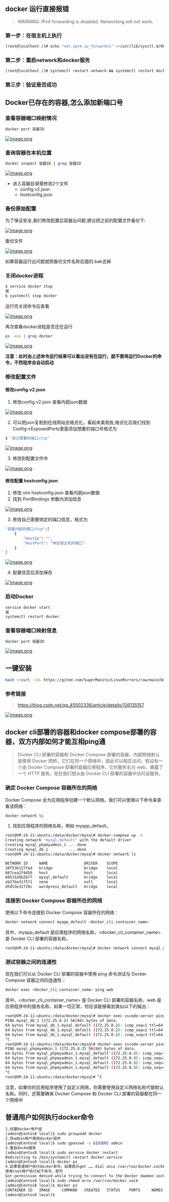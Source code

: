 ## docker 运行直接报错

> WARNING: IPv4 forwarding is disabled. Networking will not work.

### 第一步：在宿主机上执行

```sh
[root@localhost /]# echo "net.ipv4.ip_forward=1" >>/usr/lib/sysctl.d/00-system.conf
```

### 第二步：重启network和docker服务

```sh
[root@localhost /]# systemctl restart network && systemctl restart docker
```

### 第三步：验证是否成功

## Docker已存在的容器,怎么添加新端口号

### 查看容器端口映射情况

```sh
docker port 容器ID
```

[![image.png](https://i.postimg.cc/3J5GjLtm/image.png)](https://postimg.cc/QVmVhqGd)

### 查询容器在本机位置

```sh
docker inspect 容器ID | grep 容器ID
```

[![image.png](https://i.postimg.cc/25v0zH8w/image.png)](https://postimg.cc/JyrNx5XD)

+ 进入容器目录需修改2个文件
    + config.v2.json
    + hostconfig.json
    
### 备份原始配置

为了保证安全,我们修改配置后容器出问题,建议把之前的配置文件备份下:

[![image.png](https://i.postimg.cc/h45sFWKm/image.png)](https://postimg.cc/F103c6dF)

备份文件

[![image.png](https://i.postimg.cc/pLwKWzTY/image.png)](https://postimg.cc/nX1XTsqC)

如果容器运行出问题就把备份文件名称后面的.bak去掉

### 关闭docker进程

```sh
$ service docker stop
或
$ systemctl stop docker
```

运行完关闭命令后查看

[![image.png](https://i.postimg.cc/pXh1dQCp/image.png)](https://postimg.cc/bsPRCtKh)

再次查看docker进程是否还在运行

```sh
ps -aux | grep docker
```

[![image.png](https://i.postimg.cc/65x2gt8T/image.png)](https://postimg.cc/w3FjsKcd)

**注意：此时由上述命令运行结果可以看出没有在运行，就不要再运行Docker的命令，不然程序会自动启动**

### 修改配置文件

#### 修改config.v2.json

1. 修改config.v2.json 查看内部json数据

[![image.png](https://i.postimg.cc/3r9rL5DQ/image.png)](https://postimg.cc/w3ydvrVw)

2. 可以把json复制到在线网站去格式化，看起来美观些,格式化后我们找到Config->ExposedPorts里面添加想要的端口号格式为

```sh
$ "自己需要的端口/tcp"
```

[![image.png](https://i.postimg.cc/9Mm0MWq1/image.png)](https://postimg.cc/nsWpSf2Q)

3. 修改到配置文件中

[![image.png](https://i.postimg.cc/vm3g5gyC/image.png)](https://postimg.cc/WDq1v4h7)

#### 修改配置 hostconfig.json

1. 修改 vim hostconfig.json 查看内部json数据
2. 找到 PortBindings 参数内添加信息

[![image.png](https://i.postimg.cc/VsjRbgTh/image.png)](https://postimg.cc/Wt1rBGsm)

3. 修改自己需要绑定的端口信息，格式为

```sh
"容器内部的端口/tcp":[
    {
        "HostIp": "",
        "HostPort": "绑定宿主机的端口"
    }
]
```

[![image.png](https://i.postimg.cc/y6y1xJhH/image.png)](https://postimg.cc/MXX2rprP)

4. 配置信息后添加保存

[![image.png](https://i.postimg.cc/vmKzWHW8/image.png)](https://postimg.cc/3ygmhhSz)

### 启动Docker

```sh
service docker start
或
systemctl restart docker 
```

### 查看容器端口映射信息

```sh
docker port 容器ID
```

[![image.png](https://i.postimg.cc/13QC7tnv/image.png)](https://postimg.cc/4mWQmX1c)

## 一键安装

```sh
bash <(curl -sSL https://gitee.com/SuperManito/LinuxMirrors/raw/main/DockerInstallation.sh)
```

### 参考链接

>https://blog.csdn.net/qq_45502336/article/details/126135157

[![image.png](https://i.postimg.cc/76CcTbYt/image.png)](https://postimg.cc/zbrpszhT)

## docker cli部署的容器和docker compose部署的容器，双方内部如何才能互相ping通

> Docker CLI 部署的容器和 Docker Compose 部署的容器，内部网络默认是使用 Docker 网桥，它们在同一个网络中，因此可以相互访问。假设有一个由 Docker Compose 部署的容器应用程序，它的服务名为 web，暴露了一个 HTTP 服务。现在我们想从由 Docker CLI 部署的容器中访问该服务。

### 确定 Docker Compose 容器所在的网络

Docker Compose 会为应用程序创建一个默认网络。我们可以使用以下命令来查看该网络：

```sh
docker network ls
```
1. 找到应用程序的网络名称，例如 myapp_default。

```sh
root@VM-24-11-ubuntu:/data/docker/mysql# docker-compose up -d
Creating network "mysql_default" with the default driver
Creating mysql_phpmyadmin_1 ... done
Creating mysql_db_1         ... done
root@VM-24-11-ubuntu:/data/docker/mysql# docker network ls

NETWORK ID     NAME                DRIVER    SCOPE
20f53b127fad   bridge              bridge    local
667cea2f4d50   host                host      local
6051526b2b77   mysql_default       bridge    local
eb37be31f571   none                null      local
d5453e31729c   wordpress_default   bridge    local
```

### 连接到 Docker Compose 容器所在的网络

使用以下命令连接到 Docker Compose 容器所在的网络：

```sh
docker network connect myapp_default <docker_cli_container_name>
```

其中，myapp_default 是应用程序的网络名称，<docker_cli_container_name> 是 Docker CLI 部署的容器名称。

```sh
root@VM-24-11-ubuntu:/data/docker/mysql# docker network connect mysql_default vscode-server
```

### 测试容器之间的连通性

现在我们可以从 Docker CLI 部署的容器中使用 ping 命令测试与 Docker Compose 容器之间的连通性：

```sh
docker exec <docker_cli_container_name> ping web
```

其中，<docker_cli_container_name> 是 Docker CLI 部署的容器名称，web 是应用程序中的服务名称。如果一切正常，你应该能够看到类似以下的输出：

```sh
root@VM-24-11-ubuntu:/data/docker/mysql# docker exec vscode-server ping mysql_db_1
PING mysql_db_1 (172.25.0.2) 56(84) bytes of data.
64 bytes from mysql_db_1.mysql_default (172.25.0.2): icmp_seq=1 ttl=64 time=0.098 ms
64 bytes from mysql_db_1.mysql_default (172.25.0.2): icmp_seq=2 ttl=64 time=0.063 ms
64 bytes from mysql_db_1.mysql_default (172.25.0.2): icmp_seq=3 ttl=64 time=0.061 ms
^C
root@VM-24-11-ubuntu:/data/docker/mysql# docker exec vscode-server ping mysql_phpmyadmin_1
PING mysql_phpmyadmin_1 (172.25.0.3) 56(84) bytes of data.
64 bytes from mysql_phpmyadmin_1.mysql_default (172.25.0.3): icmp_seq=1 ttl=64 time=0.087 ms
64 bytes from mysql_phpmyadmin_1.mysql_default (172.25.0.3): icmp_seq=2 ttl=64 time=0.067 ms
64 bytes from mysql_phpmyadmin_1.mysql_default (172.25.0.3): icmp_seq=3 ttl=64 time=0.095 ms
64 bytes from mysql_phpmyadmin_1.mysql_default (172.25.0.3): icmp_seq=4 ttl=64 time=0.063 ms
^C
root@VM-24-11-ubuntu:/data/docker/mysql# ^C

```

注意，如果你的应用程序使用了自定义网络，你需要使用自定义网络名称代替默认名称。同时，还需要确保 Docker Compose 和 Docker CLI 部署的容器都在同一个网络中

## 普通用户如何执行docker命令

```sh
1.创建docker用户组
[admin@Centos8 local]$ sudo groupadd docker
2.将admin用户填进docker组中
[admin@Centos8 local]$ sudo gpasswd -a ${USER} admin
3.重启docke服务
[admin@Centos8 local]$ sudo service docker restart
Redirecting to /bin/systemctl restart docker.service
[admin@Centos8 local]$ docker ps
4.如果普通用户执行docker命令，如果提示get …… dial unix /var/run/docker.sock权限不够，则修改/var/run/docker.sock权限
使用root用户执行如下命令，即可
Got permission denied while trying to connect to the Docker daemon socket at unix:///var/run/docker.sock: Get "http://%2Fvar%2Frun%2Fdocker.sock/v1.24/containers/json": dial unix /var/run/docker.sock: connect: permission denied
[admin@Centos8 local]$ sudo chmod a+rw /var/run/docker.sock
[admin@Centos8 local]$ docker ps
CONTAINER ID   IMAGE     COMMAND   CREATED   STATUS    PORTS     NAMES
[admin@Centos8 local]$ 